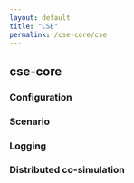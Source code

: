 ```yaml
---
layout: default
title: "CSE"
permalink: /cse-core/cse
---
```


## cse-core

### Configuration

### Scenario

### Logging

### Distributed co-simulation




